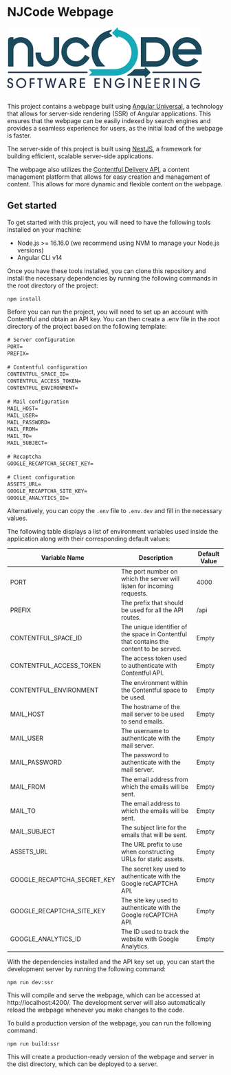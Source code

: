 # NJCode Webpage

<img src="./docs/njcode-logo.png" style="margin-bottom: 1rem">

This project contains a webpage built using [Angular Universal](https://angular.io/guide/universal), a technology that allows for server-side rendering (SSR) of Angular applications. This ensures that the webpage can be easily indexed by search engines and provides a seamless experience for users, as the initial load of the webpage is faster.

The server-side of this project is built using [NestJS](https://nestjs.com), a framework for building efficient, scalable server-side applications.

The webpage also utilizes the [Contentful Delivery API](https://www.contentful.com/developers/docs/references/content-delivery-api/), a content management platform that allows for easy creation and management of content. This allows for more dynamic and flexible content on the webpage.

## Get started

To get started with this project, you will need to have the following tools installed on your machine:

- Node.js >= 16.16.0 (we recommend using NVM to manage your Node.js versions)
- Angular CLI v14

Once you have these tools installed, you can clone this repository and install the necessary dependencies by running the following commands in the root directory of the project:

```
npm install
```

Before you can run the project, you will need to set up an account with Contentful and obtain an API key. You can then create a .env file in the root directory of the project based on the following template:

```
# Server configuration
PORT=
PREFIX=

# Contentful configuration
CONTENTFUL_SPACE_ID=
CONTENTFUL_ACCESS_TOKEN=
CONTENTFUL_ENVIRONMENT=

# Mail configuration
MAIL_HOST=
MAIL_USER=
MAIL_PASSWORD=
MAIL_FROM=
MAIL_TO=
MAIL_SUBJECT=

# Recaptcha
GOOGLE_RECAPTCHA_SECRET_KEY=

# Client configuration
ASSETS_URL=
GOOGLE_RECAPTCHA_SITE_KEY=
GOOGLE_ANALYTICS_ID=
```

Alternatively, you can copy the ```.env``` file to ```.env.dev``` and fill in the necessary values.

The following table displays a list of environment variables used inside the application along with their corresponding default values:

|Variable Name                   |Description                                                                             |Default Value|
|--------------------------------|----------------------------------------------------------------------------------------|-------------|
|PORT                            |The port number on which the server will listen for incoming requests.                  |4000         |
|PREFIX                          |The prefix that should be used for all the API routes.                                  |/api         |
|CONTENTFUL_SPACE_ID             |The unique identifier of the space in Contentful that contains the content to be served.|Empty        |
|CONTENTFUL_ACCESS_TOKEN         |The access token used to authenticate with Contentful API.                              |Empty        |
|CONTENTFUL_ENVIRONMENT          |The environment within the Contentful space to be used.                                 |Empty        |
|MAIL_HOST                       |The hostname of the mail server to be used to send emails.                              |Empty        |
|MAIL_USER                       |The username to authenticate with the mail server.                                      |Empty        |
|MAIL_PASSWORD                   |The password to authenticate with the mail server.                                      |Empty        |
|MAIL_FROM                       |The email address from which the emails will be sent.                                   |Empty        |
|MAIL_TO                         |The email address to which the emails will be sent.                                     |Empty        |
|MAIL_SUBJECT                    |The subject line for the emails that will be sent.                                      |Empty        |
|ASSETS_URL                       |The URL prefix to use when constructing URLs for static assets.                         |Empty        |
|GOOGLE_RECAPTCHA_SECRET_KEY     |The secret key used to authenticate with the Google reCAPTCHA API.                      |Empty        |
|GOOGLE_RECAPTCHA_SITE_KEY       |The site key used to authenticate with the Google reCAPTCHA API.                        |Empty        |
|GOOGLE_ANALYTICS_ID             |The ID used to track the website with Google Analytics.                                 |Empty        |


With the dependencies installed and the API key set up, you can start the development server by running the following command:

```
npm run dev:ssr
```

This will compile and serve the webpage, which can be accessed at http://localhost:4200/. The development server will also automatically reload the webpage whenever you make changes to the code.

To build a production version of the webpage, you can run the following command:

```
npm run build:ssr
```

This will create a production-ready version of the webpage and server in the dist directory, which can be deployed to a server.
